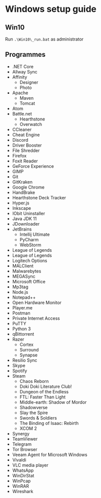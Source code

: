 # Windows setup guide

## Win10
Run `.\Win10\_run.bat` as administrator

## Programmes

- .NET Core
- Allway Sync
- Affinity
  - Designer
  - Photo
- Apache
  - Maven
  - Tomcat
- Atom
- Battle.net
  - Hearthstone
  - Overwatch
- CCleaner
- Cheat Engine
- Discord
- Driver Booster
- File Shredder
- Firefox
- Foxit Reader
- GeForce Experience
- GIMP
- Git
- GitKraken
- Google Chrome
- HandBrake
- Hearthstone Deck Tracker
- Hyper.js
- Inkscape
- IObit Uninstaller
- Java JDK 11
- JDownloader
- JetBrains
  - Intellij Ultimate
  - PyCharm
  - WebStorm
- League of Legends
- League of Legends
- Logitech Options
- MALClient
- Malwarebytes
- MEGASync
- Microsoft Office
- Mp3tag
- Node.js
- Notepad++
- Open Hardware Monitor
- Player.me
- Postman
- Private Internet Access
- PuTTY
- Python 3
- qBittorrent
- Razer
  - Cortex
  - Surround
  - Synapse
- Resilio Sync
- Skype
- Spotify
- Steam
  - Chaos Reborn
  - Doki Doki Literature Club!
  - Dungeon of the Endless
  - FTL: Faster Than Light
  - Middle-earth: Shadow of Mordor
  - Shadowverse
  - Slay the Spire
  - Swords & Soldiers
  - The Binding of Isaac: Rebirth
  - XCOM 2
- Synergy
- TeamViewer
- Telegram
- Tor Browser
- Veeam Agent for Microsoft Windows
- Vivaldi
- VLC media player
- WhatsApp
- WinDirStat
- WinPcap
- WinRAR
- Wireshark
